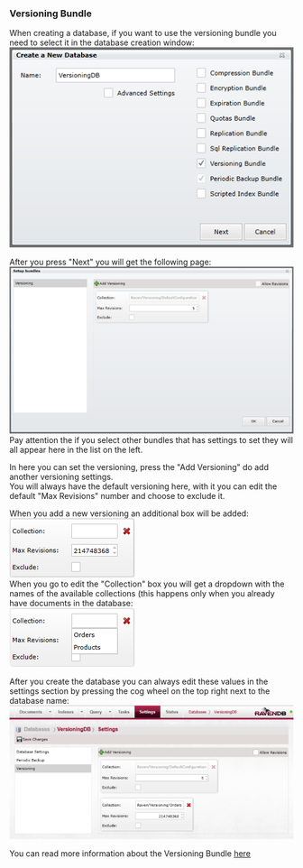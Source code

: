 
### Versioning Bundle
When creating a database, if you want to use the versioning bundle you need to select it in the database creation window:  
![Tasks Fig 1](Images/studio_versioning_1.PNG)  

After you press "Next" you will get the following page:  
![Tasks Fig 2](Images/studio_versioning_2.PNG)  
Pay attention the if you select other bundles that has settings to set they will all appear here in the list on the left.  

In here you can set the versioning, press the "Add Versioning" do add another versioning settings.  
You will always have the default versioning here, with it you can edit the default "Max Revisions" number and choose to exclude it.  

When you add a new versioning an additional box will be added:  
![Tasks Fig 3](Images/studio_versioning_3.PNG)  
When you go to edit the "Collection" box you will get a dropdown with the names of the available collections (this happens only when you already have documents in the database:  
![Tasks Fig 4](Images/studio_versioning_4.PNG)  

After you create the database you can always edit these values in the settings section by pressing the cog wheel on the top right next to the database name:  
![Tasks Fig 5](Images/studio_versioning_5.PNG)  

You can read more information about the Versioning Bundle [here](../../server/extending/bundles/versioning?version=2.0)
